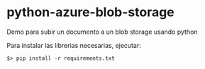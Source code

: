 # python-azure-blob-storage
Demo para subir un documento a un blob storage usando python

Para instalar las librerias necesarias, ejecutar:
```
$> pip install -r requirements.txt
```

